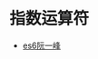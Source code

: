 
# 指数运算符

* [es6阮一峰](https://es6.ruanyifeng.com/#docs/operator#%E6%8C%87%E6%95%B0%E8%BF%90%E7%AE%97%E7%AC%A6)

